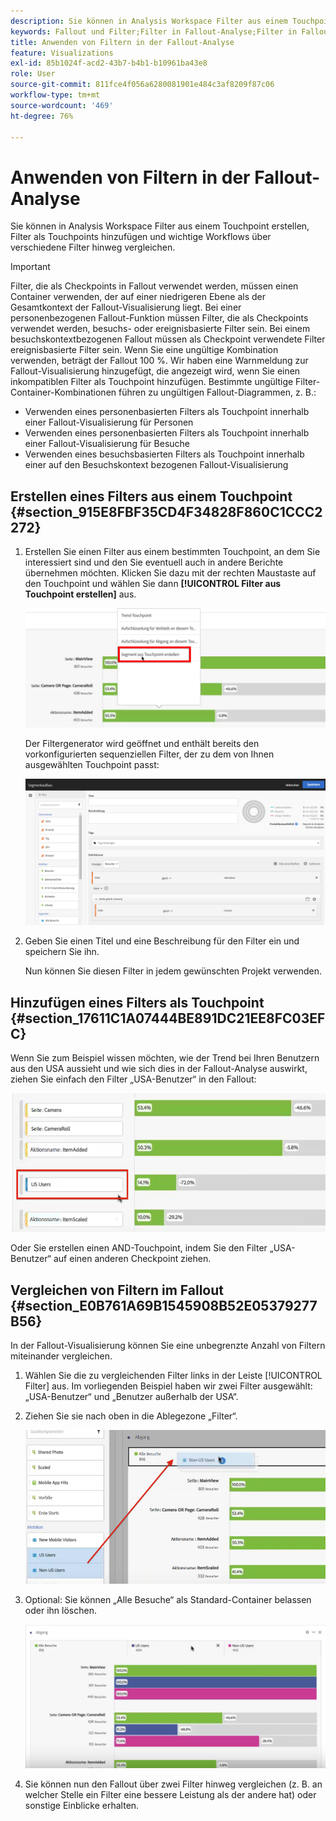 ```yaml
---
description: Sie können in Analysis Workspace Filter aus einem Touchpoint erstellen, Filter als Touchpoints hinzufügen und wichtige Workflows über verschiedene Filter hinweg vergleichen.
keywords: Fallout und Filter;Filter in Fallout-Analyse;Filter in Fallout vergleichen
title: Anwenden von Filtern in der Fallout-Analyse
feature: Visualizations
exl-id: 85b1024f-acd2-43b7-b4b1-b10961ba43e8
role: User
source-git-commit: 811fce4f056a6280081901e484c3af8209f87c06
workflow-type: tm+mt
source-wordcount: '469'
ht-degree: 76%

---
```


# Anwenden von Filtern in der Fallout-Analyse

Sie können in Analysis Workspace Filter aus einem Touchpoint erstellen, Filter als Touchpoints hinzufügen und wichtige Workflows über verschiedene Filter hinweg vergleichen.

>[!IMPORTANT]
>
>Filter, die als Checkpoints in Fallout verwendet werden, müssen einen Container verwenden, der auf einer niedrigeren Ebene als der Gesamtkontext der Fallout-Visualisierung liegt. Bei einer personenbezogenen Fallout-Funktion müssen Filter, die als Checkpoints verwendet werden, besuchs- oder ereignisbasierte Filter sein. Bei einem besuchskontextbezogenen Fallout müssen als Checkpoint verwendete Filter ereignisbasierte Filter sein. Wenn Sie eine ungültige Kombination verwenden, beträgt der Fallout 100 %. Wir haben eine Warnmeldung zur Fallout-Visualisierung hinzugefügt, die angezeigt wird, wenn Sie einen inkompatiblen Filter als Touchpoint hinzufügen. Bestimmte ungültige Filter-Container-Kombinationen führen zu ungültigen Fallout-Diagrammen, z. B.:

* Verwenden eines personenbasierten Filters als Touchpoint innerhalb einer Fallout-Visualisierung für Personen
* Verwenden eines personenbasierten Filters als Touchpoint innerhalb einer Fallout-Visualisierung für Besuche
* Verwenden eines besuchsbasierten Filters als Touchpoint innerhalb einer auf den Besuchskontext bezogenen Fallout-Visualisierung

## Erstellen eines Filters aus einem Touchpoint {#section_915E8FBF35CD4F34828F860C1CCC2272}

1. Erstellen Sie einen Filter aus einem bestimmten Touchpoint, an dem Sie interessiert sind und den Sie eventuell auch in andere Berichte übernehmen möchten. Klicken Sie dazu mit der rechten Maustaste auf den Touchpoint und wählen Sie dann **[!UICONTROL Filter aus Touchpoint erstellen]** aus.

   ![Das Dropdown-Menü &quot;Touchpoint&quot;mit hervorgehobenem Symbol &quot;Segment aus Touchpoint erstellen&quot;.](assets/segment-from-touchpoint.png)

   Der Filtergenerator wird geöffnet und enthält bereits den vorkonfigurierten sequenziellen Filter, der zu dem von Ihnen ausgewählten Touchpoint passt:

   ![Der Filtergenerator zeigt den vorausgefüllten und vordefinierten sequenziellen Filter an.](assets/segment-builder.png)

1. Geben Sie einen Titel und eine Beschreibung für den Filter ein und speichern Sie ihn.

   Nun können Sie diesen Filter in jedem gewünschten Projekt verwenden.

## Hinzufügen eines Filters als Touchpoint {#section_17611C1A07444BE891DC21EE8FC03EFC}

Wenn Sie zum Beispiel wissen möchten, wie der Trend bei Ihren Benutzern aus den USA aussieht und wie sich dies in der Fallout-Analyse auswirkt, ziehen Sie einfach den Filter „USA-Benutzer“ in den Fallout:

![Der Filter &quot;US-Benutzer&quot;wurde ausgewählt und hervorgehoben, um ihn in den Fallout zu ziehen.](assets/segment-touchpoint.png)

Oder Sie erstellen einen AND-Touchpoint, indem Sie den Filter „USA-Benutzer“ auf einen anderen Checkpoint ziehen.

## Vergleichen von Filtern im Fallout {#section_E0B761A69B1545908B52E05379277B56}

In der Fallout-Visualisierung können Sie eine unbegrenzte Anzahl von Filtern miteinander vergleichen.

1. Wählen Sie die zu vergleichenden Filter links in der Leiste [!UICONTROL Filter] aus. Im vorliegenden Beispiel haben wir zwei Filter ausgewählt: „USA-Benutzer“ und „Benutzer außerhalb der USA“.
1. Ziehen Sie sie nach oben in die Ablegezone „Filter“.

   ![Die Fallout-Visualisierung mit ausgewählten Filtern und dem roten Pfeil, der auf die Filterablagezone zeigt.](assets/segment-drop.png)

1. Optional: Sie können „Alle Besuche“ als Standard-Container belassen oder ihn löschen.

   ![Der Fallout, der alle Besuche anzeigt, zusammen mit den beiden Filtern, die im vorherigen Schritt gezogen wurden.](assets/seg-compare.png)

1. Sie können nun den Fallout über zwei Filter hinweg vergleichen (z. B. an welcher Stelle ein Filter eine bessere Leistung als der andere hat) oder sonstige Einblicke erhalten.
